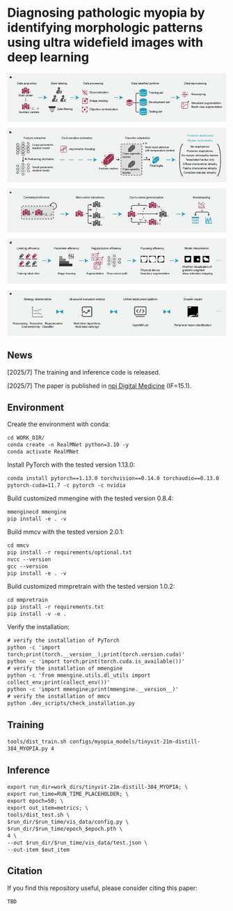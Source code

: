 # Diagnosing pathologic myopia by identifying morphologic patterns using ultra widefield images with deep learning

![overview](assets/overview.png)

## News

[2025/7] The training and inference code is released.

[2025/7] The paper is published in [npj Digital Medicine](10.1038/s41746-025-01849-y) (IF=15.1).

## Environment

Create the environment with conda:

```shell
cd WORK_DIR/
conda create -n RealMNet python=3.10 -y
conda activate RealMNet
```

Install PyTorch with the tested version 1.13.0:

```shell
conda install pytorch==1.13.0 torchvision==0.14.0 torchaudio==0.13.0 pytorch-cuda=11.7 -c pytorch -c nvidia
```

Build customized mmengine with the tested version 0.8.4:

```shell
mmenginecd mmengine
pip install -e . -v
```

Build mmcv with the tested version 2.0.1:

```shell
cd mmcv
pip install -r requirements/optional.txt
nvcc --version
gcc --version
pip install -e . -v
```

Build customized mmpretrain with the tested version 1.0.2:

```shell
cd mmpretrain
pip install -r requirements.txt
pip install -v -e .
```

Verify the installation:

```shell
# verify the installation of PyTorch
python -c 'import torch;print(torch.__version__);print(torch.version.cuda)'
python -c 'import torch;print(torch.cuda.is_available())'
# verify the installation of mmengine
python -c 'from mmengine.utils.dl_utils import collect_env;print(collect_env())'
python -c 'import mmengine;print(mmengine.__version__)'
# verify the installation of mmcv
python .dev_scripts/check_installation.py
```

## Training

```shell
tools/dist_train.sh configs/myopia_models/tinyvit-21m-distill-384_MYOPIA.py 4
```

## Inference

```shell
export run_dir=work_dirs/tinyvit-21m-distill-384_MYOPIA; \
export run_time=RUN_TIME_PLACEHOLDER; \
export epoch=50; \
export out_item=metrics; \
tools/dist_test.sh \
$run_dir/$run_time/vis_data/config.py \
$run_dir/$run_time/epoch_$epoch.pth \
4 \
--out $run_dir/$run_time/vis_data/test.json \
--out-item $out_item
```

## Citation

If you find this repository useful, please consider citing this paper:

```
TBD
```

